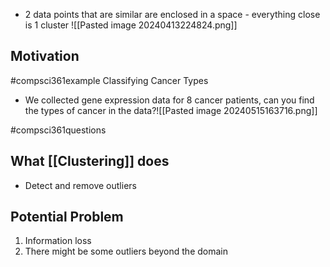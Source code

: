 - 2 data points that are similar are enclosed in a space - everything close is 1 cluster
![[Pasted image 20240413224824.png]]

## Motivation
#compsci361example Classifying Cancer Types
- We collected gene expression data for 8 cancer patients, can you find the types of cancer in the data?![[Pasted image 20240515163716.png]]

#compsci361questions 
## What [[Clustering]] does
- Detect and remove outliers
## Potential Problem
1. Information loss
2. There might be some outliers beyond the domain